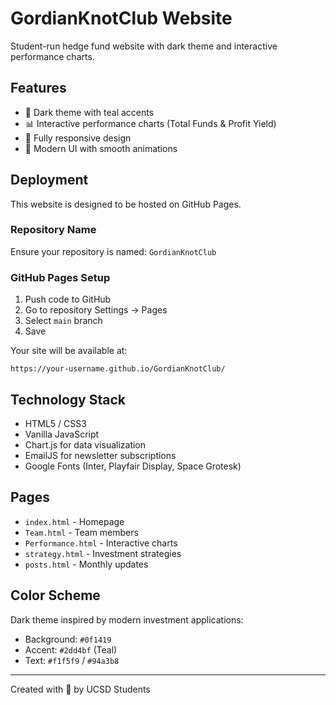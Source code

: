 # GordianKnotClub Website

Student-run hedge fund website with dark theme and interactive performance charts.

## Features

- 🌙 Dark theme with teal accents
- 📊 Interactive performance charts (Total Funds & Profit Yield)
- 📱 Fully responsive design
- 🎨 Modern UI with smooth animations

## Deployment

This website is designed to be hosted on GitHub Pages.

### Repository Name
Ensure your repository is named: `GordianKnotClub`

### GitHub Pages Setup

1. Push code to GitHub
2. Go to repository Settings → Pages
3. Select `main` branch
4. Save

Your site will be available at:
```
https://your-username.github.io/GordianKnotClub/
```

## Technology Stack

- HTML5 / CSS3
- Vanilla JavaScript
- Chart.js for data visualization
- EmailJS for newsletter subscriptions
- Google Fonts (Inter, Playfair Display, Space Grotesk)

## Pages

- `index.html` - Homepage
- `Team.html` - Team members
- `Performance.html` - Interactive charts
- `strategy.html` - Investment strategies
- `posts.html` - Monthly updates

## Color Scheme

Dark theme inspired by modern investment applications:
- Background: `#0f1419`
- Accent: `#2dd4bf` (Teal)
- Text: `#f1f5f9` / `#94a3b8`

---

Created with 💚 by UCSD Students
